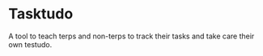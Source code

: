 # Tasktudo
A tool to teach terps and non-terps to track their tasks and take care their own testudo.
